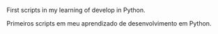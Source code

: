 First scripts in my learning of develop in Python.

Primeiros scripts em meu aprendizado de desenvolvimento em Python.

